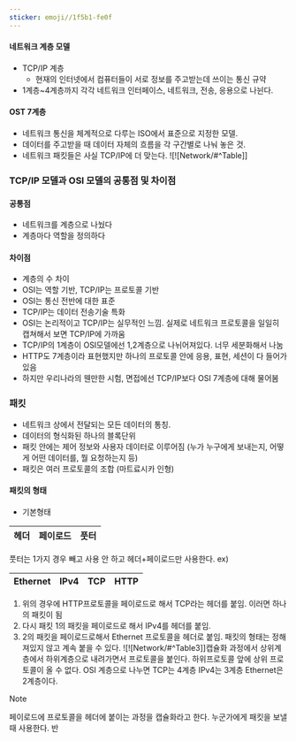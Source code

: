 ```yaml
---
sticker: emoji//1f5b1-fe0f
---
```

#### 네트워크 계층 모델 
- TCP/IP 계층
	- 현재의 인터넷에서 컴퓨터들이 서로 정보를 주고받는데 쓰이는 통신 규약
- 1계층~4계층까지 각각 네트워크 인터페이스, 네트워크, 전송, 응용으로 나뉜다.

#### OST 7계층
- 네트워크 통신을 체계적으로 다루는 ISO에서 표준으로 지정한 모델.
- 데이터를 주고받을 때 데이터 자체의 흐름을 각 구간별로 나눠 놓은 것.
- 네트워크 패킷들은 사실 TCP/IP에 더 맞는다.
![![Network/#^Table]]
### TCP/IP 모델과 OSI 모델의 공통점 및 차이점
#### 공통점
- 네트워크를 계층으로 나눴다
- 계층마다 역할을 정의하다
#### 차이점
- 계층의 수 차이
- OSI는 역할 기반, TCP/IP는 프로토콜 기반
- OSI는 통신 전반에 대한 표준 
- TCP/IP는 데이터 전송기술 특화
- OSI는 논리적이고 TCP/IP는 실무적인 느낌. 실제로 네트워크 프로토콜을 일일히 캡쳐해서 보면 TCP/IP에 가까움
- TCP/IP의 1계층이 OSI모델에선 1,2계층으로 나뉘어져있다. 너무 세분화해서 나눔
- HTTP도 7계층이라 표현했지만 하나의 프로토콜 안에 응용, 표현, 세션이 다 들어가있음
- 하지만 우리나라의 웬만한 시험, 면접에선 TCP/IP보다 OSI 7계층에 대해 물어봄

### 패킷
- 네트워크 상에서 전달되는 모든 데이터의 통칭.
- 데이터의 형식화된 하나의 블록단위
- 패킷 안에는 제어 정보와 사용자 데이터로 이루어짐 (누가 누구에게 보내는지, 어떻게 어떤 데이터를, 뭘 요청하는지 등)
- 패킷은 여러 프로토콜의 조합 (마트료시카 인형)

#### 패킷의 형태

- 기본형태

|헤더|페이로드|풋터|
|----|----|----|
풋터는 1가지 경우 빼고 사용 안 하고 헤더+페이로드만 사용한다.
ex)

|Ethernet|IPv4|TCP|HTTP|
|----|----|----|----|
1. 위의 경우에 HTTP프로토콜을 페이로드로 해서 TCP라는 헤더를 붙임. 이러면 하나의 패킷이 됨
2. 다시 패킷 1의 패킷을 페이로드로 해서 IPv4를 헤더를 붙임.
3. 2의 패킷을 페이로드로해서 Ethernet 프로토콜을 헤더로 붙임. 패킷의 형태는 정해져있지 않고 계속 붙을 수 있다.
![![Network/#^Table3]]캡슐화 과정에서 상위계층에서 하위계층으로 내려가면서 프로토콜을 붙인다. 하위프로토콜 앞에 상위 프로토콜이 올 수 없다. OSI 계층으로 나누면 TCP는 4계층 IPv4는 3계층 Ethernet은 2계층이다.

> [!NOTE]
> 페이로드에 프로토콜을 헤더에 붙이는 과정을 캡슐화라고 한다. 누군가에게 패킷을 보낼 때 사용한다. 반

